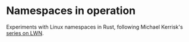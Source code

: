 # Namespaces in operation

Experiments with Linux namespaces in Rust, following Michael Kerrisk's [series
on LWN](https://lwn.net/Articles/531114/).
